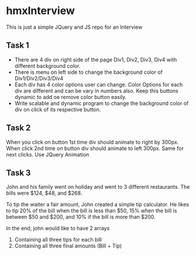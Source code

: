 # hmxInterview

This is just a simple JQuery and JS repo for an Interview

## Task 1
  - There are 4 div on right side of the page Div1, Div2, Div3, Div4 with different background color. 
  - There is menu on left side to change the background color of Div1/Div2/Div3/Div4
  - Each div has 4 color options user can change. Color Options for each div are different and can be vary in numbers also. 
    Keep this buttons dynamic to add oe remove color button easily. 
  - Write scalable and dynamic program to change the background color of div on click of its respective button.

## Task 2
When you click on button 1st time div should animate to right by 300px. When click 2nd time on button div should animate to left 300px. 
Same for next clicks. Use JQuery Animation 

## Task 3
John and his family went on holiday and went to 3 different restaurants. The bills were $124, $48, and $268.

To tip the waiter a fair amount, John created a simple tip calculator. He likes to tip 20% of the bill when the bill is less than $50, 15% when the bill is between $50 and $200, and 10% if the bill is more than $200.

In the end, john would like to have 2 arrays 
1. Containing all three tips for each bill
2. Containing all three final amounts (Bill + Tip)
